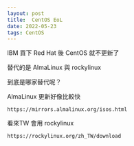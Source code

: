 ```yaml
---
layout: post
title:  CentOS EoL
date: 2022-05-23
tags: CentOS
---
```


IBM 買下 Red Hat 後 CentOS 就不更新了

替代的是 AlmaLinux 與 rockylinux

到底是哪家替代呢？


AlmaLinux 更新好像比較快
```
https://mirrors.almalinux.org/isos.html
```

看來TW 會用 rockylinux
```
https://rockylinux.org/zh_TW/download
```
